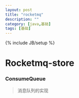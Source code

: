 ```yaml
---
layout: post
title: "rocketmq"
description: ""
category: [java,基础]
tags: [基础]
---
```

{% include JB/setup %}

# Rocketmq-store

### ConsumeQueue

> 消息队列的实现